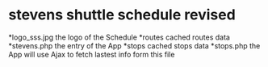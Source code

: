 # stevens shuttle schedule revised


*logo_sss.jpg  the logo of the Schedule
*routes         cached routes data
*stevens.php    the entry of the App
*stops          cached stops data
*stops.php      the App will use Ajax to fetch lastest info form this file
